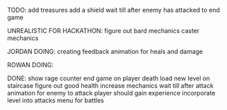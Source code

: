TODO:
add treasures
add a shield
wait till after enemy has attacked to end game

UNREALISTIC FOR HACKATHON:
figure out bard mechanics
caster mechanics

JORDAN DOING:
creating feedback animation for heals and damage

ROWAN DOING:

DONE:
show rage counter
end game on player death
load new level on staircase
figure out good health increase mechanics
wait till after attack animation for enemy to attack
player should gain experience
incorporate level into attacks
menu for battles